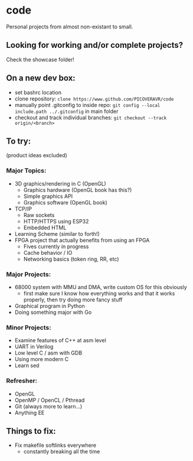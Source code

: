 # code
Personal projects from almost non-existant to small.
## Looking for working and/or complete projects?
Check the showcase folder!
## On a new dev box:
- set bashrc location
- clone repository: `clone https://www.github.com/PICOVERAVR/code`
- manually point .gitconfig to inside repo: `git config --local include.path ../.gitconfig` in main folder
- checkout and track individual branches: `git checkout --track origin/<branch>`
## To try:
(product ideas excluded)
### Major Topics:
- 3D graphics/rendering in C (OpenGL)
	- Graphics hardware (OpenGL book has this?)
	- Simple graphics API
	- Graphics software (OpenGL book)
- TCP/IP
	- Raw sockets
	- HTTP/HTTPS using ESP32
	- Embedded HTML
- Learning Scheme (similar to forth!)
- FPGA project that actually benefits from using an FPGA
	- Fives currently in progress
	- Cache behavior / IO
	- Networking basics (token ring, RR, etc)
### Major Projects:
- 68000 system with MMU and DMA, write custom OS for this obviously
	- first make sure I know how everything works and that it works properly, then try doing more fancy stuff
- Graphical program in Python
- Doing something major with Go
### Minor Projects:
- Examine features of C++ at asm level
- UART in Verilog
- Low level C / asm with GDB
- Using more modern C
- Learn sed
### Refresher:
- OpenGL
- OpenMP / OpenCL / Pthread
- Git (always more to learn...)
- Anything EE
## Things to fix:
- Fix makefile softlinks everywhere
	- constantly breaking all the time
